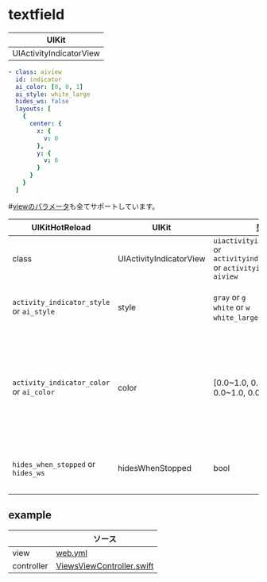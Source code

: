 # textfield

| UIKit |
| ---- |
| UIActivityIndicatorView |

```yml
- class: aiview
  id: indicator
  ai_color: [0, 0, 1]
  ai_style: white_large
  hides_ws: false
  layouts: [
    {
      center: {
        x: {
          v: 0
        },
        y: {
          v: 0
        }
      }
    }
  ]
```

#[viewのパラメータ](2-2.view.md#parameter)も全てサポートしています。

| UIKitHotReload | UIKit  | 型 | description |
| ---- | ---- | ---- | ---- |
| class | UIActivityIndicatorView | `uiactivityindicatorview` or `activityindicatorview` or `activityindicator` or `aiview` | |
| `activity_indicator_style` or `ai_style` | style | `gray` or `g` <br> `white` or `w` <br> `white_large` or `w_l` | 指定がない場合はデフォルトになる |
| `activity_indicator_color` or `ai_color` | color |  [0.0\~1.0, 0.0\~1.0, 0.0\~1.0, 0.0\~1.0] | RGBAの順、 Aに指定がない場合は1.0になる <br> 指定がない場合はデフォルトになる | 
| `hides_when_stopped` or `hides_ws` | hidesWhenStopped | bool | 指定がない場合はデフォルトになる |

## example

| | ソース |
| ---- | ---- | 
| view | [web.yml](../Example/UIKitHotReload/views/web.yml) |
| controller | [ViewsViewController.swift](../Example/UIKitHotReload/ViewController/WebViewController.swift) |


